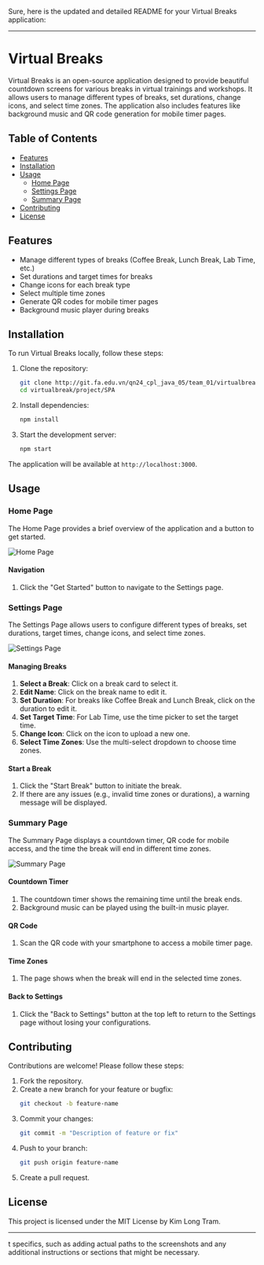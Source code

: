 Sure, here is the updated and detailed README for your Virtual Breaks application:

---

# Virtual Breaks

Virtual Breaks is an open-source application designed to provide beautiful countdown screens for various breaks in virtual trainings and workshops. It allows users to manage different types of breaks, set durations, change icons, and select time zones. The application also includes features like background music and QR code generation for mobile timer pages.

## Table of Contents
- [Features](#features)
- [Installation](#installation)
- [Usage](#usage)
  - [Home Page](#home-page)
  - [Settings Page](#settings-page)
  - [Summary Page](#summary-page)
- [Contributing](#contributing)
- [License](#license)

## Features
- Manage different types of breaks (Coffee Break, Lunch Break, Lab Time, etc.)
- Set durations and target times for breaks
- Change icons for each break type
- Select multiple time zones
- Generate QR codes for mobile timer pages
- Background music player during breaks

## Installation
To run Virtual Breaks locally, follow these steps:

1. Clone the repository:
   ```bash
   git clone http://git.fa.edu.vn/qn24_cpl_java_05/team_01/virtualbreak.git
   cd virtualbreak/project/SPA
   ```

2. Install dependencies:
   ```bash
   npm install
   ```

3. Start the development server:
   ```bash
   npm start
   ```

The application will be available at `http://localhost:3000`.

## Usage

### Home Page
The Home Page provides a brief overview of the application and a button to get started.

![Home Page](path/to/homepage-screenshot.png)

#### Navigation
1. Click the "Get Started" button to navigate to the Settings page.

### Settings Page
The Settings Page allows users to configure different types of breaks, set durations, target times, change icons, and select time zones.

![Settings Page](path/to/settings-screenshot.png)

#### Managing Breaks
1. **Select a Break**: Click on a break card to select it.
2. **Edit Name**: Click on the break name to edit it.
3. **Set Duration**: For breaks like Coffee Break and Lunch Break, click on the duration to edit it.
4. **Set Target Time**: For Lab Time, use the time picker to set the target time.
5. **Change Icon**: Click on the icon to upload a new one.
6. **Select Time Zones**: Use the multi-select dropdown to choose time zones.

#### Start a Break
1. Click the "Start Break" button to initiate the break.
2. If there are any issues (e.g., invalid time zones or durations), a warning message will be displayed.

### Summary Page
The Summary Page displays a countdown timer, QR code for mobile access, and the time the break will end in different time zones.

![Summary Page](path/to/summary-screenshot.png)

#### Countdown Timer
1. The countdown timer shows the remaining time until the break ends.
2. Background music can be played using the built-in music player.

#### QR Code
1. Scan the QR code with your smartphone to access a mobile timer page.

#### Time Zones
1. The page shows when the break will end in the selected time zones.

#### Back to Settings
1. Click the "Back to Settings" button at the top left to return to the Settings page without losing your configurations.

## Contributing
Contributions are welcome! Please follow these steps:

1. Fork the repository.
2. Create a new branch for your feature or bugfix:
   ```bash
   git checkout -b feature-name
   ```
3. Commit your changes:
   ```bash
   git commit -m "Description of feature or fix"
   ```
4. Push to your branch:
   ```bash
   git push origin feature-name
   ```
5. Create a pull request.

## License
This project is licensed under the MIT License by Kim Long Tram.

---
t specifics, such as adding actual paths to the screenshots and any additional instructions or sections that might be necessary.

